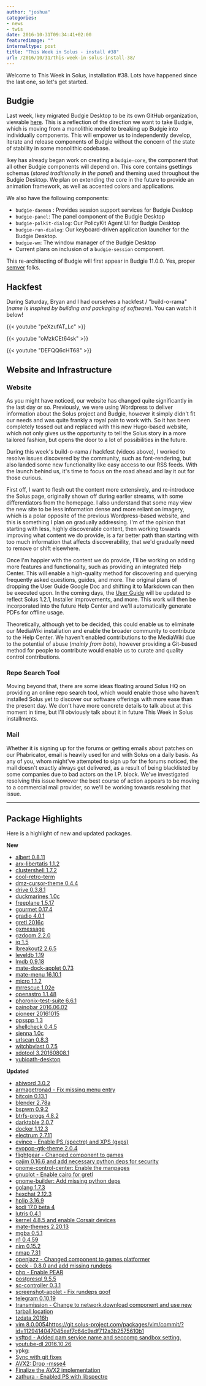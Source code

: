 ```yaml
---
author: "joshua"
categories:
- news
- twis
date: 2016-10-31T09:34:41+02:00
featuredimage: ""
internaltype: post
title: "This Week in Solus - install #38"
url: /2016/10/31/this-week-in-solus-install-38/
---
```


Welcome to This Week in Solus, installation #38. Lots have happened since the last one, so let's get started.

## Budgie

Last week, Ikey migrated Budgie Desktop to be its own GitHub organization, viewable [here](https://github.com/budgie-desktop). This is a reflection of the direction we want to take Budgie, which is moving from a monolithic 
model to breaking up Budgie into individually components. This will empower us to independently develop, iterate and release components of Budgie without the concern of the state of stability in some monolithic codebase. 

Ikey has already began work on creating a `budgie-core`, the component that all other Budgie components will depend on. This core contains gsettings schemas (*stored traditionally in the panel*) and theming used 
throughout the Budgie Desktop. We plan on extending the core in the future to provide an animation framework, as well as accented colors and applications.

We also have the following components:

- `budgie-daemon` : Provides session support services for Budgie Desktop
- `budgie-panel`: The panel component of the Budgie Desktop
- `budgie-polkit-dialog`: Our PolicyKit Agent UI for Budgie Desktop
- `budgie-run-dialog`: Our keyboard-driven application launcher for the Budgie Desktop.
- `budgie-wm`: The window manager of the Budgie Desktop
- Current plans on inclusion of a `budgie-session` component.

This re-architecting of Budgie will first appear in Budgie 11.0.0. Yes, proper [semver](http://semver.org/) folks.

## Hackfest

During Saturday, Bryan and I had ourselves a hackfest / "build-o-rama" (*name is inspired by building and packaging of software*). You can watch it below!

{{< youtube "peXzufAT_Lc" >}}

{{< youtube "oMzkCEt64sk" >}}

{{< youtube "DEFQQ6cHT68" >}}

## Website and Infrastructure

### Website

As you might have noticed, our website has changed quite significantly in the last day or so. Previously, we were using Wordpress to deliver information about the Solus project and Budgie, however it simply didn't fit 
our needs and was quite frankly a royal pain to work with. So it has been completely tossed out and replaced with this new Hugo-based website, which not only gives us the opportunity to tell the Solus story in a more 
tailored fashion, but opens the door to a lot of possibilities in the future.

During this week's build-o-rama / hackfest (videos above), I worked to resolve issues discovered by the community, such as font-rendering, but also landed some new functionality like easy access to our RSS feeds. With the 
launch behind us, it's time to focus on the road ahead and lay it out for those curious.

First off, I want to flesh out the content more extensively, and re-introduce the Solus page, originally shown off during earlier streams, with some differentiators from the homepage. I also understand that some may 
view the new site to be less information dense and more reliant on imagery, which is a polar opposite of the previous Wordpress-based website, and this is something I plan on gradually addressing. I'm of the opinion that 
starting with less, highly discoverable content, then working towards improving what content we do provide, is a far better path than starting with too much information that affects discoverability, that we'd gradually need to 
remove or shift elsewhere.

Once I'm happier with the content we do provide, I'll be working on adding more features and functionality, such as providing an integrated Help Center. This will enable a high-quality method for discovering and querying 
frequently asked questions, guides, and more. The original plans of dropping the User Guide Google Doc and shifting it to Markdown can then be executed upon. In the coming days, the 
[User Guide](https://github.com/solus-project/user-guide) will be updated to reflect Solus 1.2.1, Installer improvements, and more. This work will then be incorporated into the future Help Center and we'll automatically 
generate PDFs for offline usage.

Theoretically, although yet to be decided, this could enable us to eliminate our MediaWiki installation and enable the broader community to contribute to the Help Center. We haven't enabled contributions to the MediaWiki 
due to the potential of abuse (*mainly from bots*), however providing a Git-based method for people to contribute would enable us to curate and quality control contributions.

### Repo Search Tool

Moving beyond that, there are some ideas floating around Solus HQ on providing an online repo search tool, which would enable those who haven't installed Solus yet to discover our software offerings with more ease than 
the present day. We don't have more concrete details to talk about at this moment in time, but I'll obviously talk about it in future This Week in Solus installments.

### Mail

Whether it is signing up for the forums or getting emails about patches on our Phabricator, email is heavily used for and with Solus on a daily basis. As any of you, whom might've attempted to sign up for the forums noticed, 
the mail doesn't exactly always get delivered, as a result of being blacklisted by some companies due to bad actors on the I.P. block.  We've investigated resolving this issue however the best course of action appears to be 
moving to a commercial mail provider, so we'll be working towards resolving that issue.

---

## Package Highlights

Here is a highlight of new and updated packages.

**New**

- [albert 0.8.11](https://git.solus-project.com/packages/albert/commit/?id=c2d42151a5931dfec91e7cdfbff754bfcaf1612b)
- [arx-libertatis 1.1.2](https://git.solus-project.com/packages/arx-libertatis/commit/?id=253f30c0583c2b0882dd7353e94e3832681b1b8c)
- [clustershell 1.7.2](https://git.solus-project.com/packages/clustershell/commit/?id=bb02e368b524ceddefec3502eebc55f20a8f43e2)
- [cool-retro-term](https://git.solus-project.com/packages/cool-retro-term/commit/?id=ca42aeb2430a13e0f4c20651dd32a2c5268dd4d7)
- [dmz-cursor-theme 0.4.4](https://git.solus-project.com/packages/dmz-cursor-theme/commit/?id=68d3bab5578fc7bda6289eb3c38b2c133f68f812)
- [drive 0.3.8.1](https://git.solus-project.com/packages/drive/commit/?id=09984a15e919cf9390a76ff8777df849f0268f70)
- [duckmarines 1.0c](https://git.solus-project.com/packages/duckmarines/commit/?id=bd227b346b48ae5ecba6f612b855488a46ca7f99)
- [freeplane 1.5.17](https://git.solus-project.com/packages/freeplane/commit/?id=99cc92336fb466751eadbd922e4b01ed081f7bd7)
- [gourmet 0.17.4](https://git.solus-project.com/packages/gourmet/commit/?id=60ecea2c5bedea83124d9287e01ecd4ab4b2378c)
- [gradio 4.0.1](https://git.solus-project.com/packages/gradio/commit/?id=b040b7ddf021d0c692a26672c365681dcbf8f502)
- [gretl 2016c](https://git.solus-project.com/packages/gretl/commit/?id=b8e0768ba7fde34859526fab4a9756a3d3ca5a36)
- [gxmessage](https://git.solus-project.com/packages/gxmessage/commit/?id=96ae569878ccdd412146f3f5fc16b77217bfb06a)
- [gzdoom 2.2.0](https://git.solus-project.com/packages/gzdoom/commit/?id=f26f3f93ae2b8405c4ef1c78db73c2f1a04e9c3d)
- [jq 1.5](https://git.solus-project.com/packages/jq/commit/?id=1d293539609afb13257914f57bf2083252f2852f)
- [lbreakout2 2.6.5](https://git.solus-project.com/packages/lbreakout2/commit/?id=2b68aa91ee0d681c5c333b3d6291eb0d502fc417)
- [leveldb 1.19](https://git.solus-project.com/packages/leveldb/commit/?id=6c9753aa167e49c739af7cbb2bd5945545bc1104)
- [lmdb 0.9.18](https://git.solus-project.com/packages/lmdb/commit/?id=7e117343a817a63485ece41f3f1f4c6ddad160f5)
- [mate-dock-applet 0.73](https://git.solus-project.com/packages/mate-dock-applet/commit/?id=97d9df504a3224b08113f5de5f9dc576445477d6)
- [mate-menu 16.10.1](https://git.solus-project.com/packages/mate-menu/commit/?id=ba6677b0f96555a4be31b8a4f2c017a0e4bb00ec)
- [micro 1.1.2](https://git.solus-project.com/packages/micro/commit/?id=5b6d37f85384521ddac017a9d8faa87524ad8286)
- [mrrescue 1.02e](https://git.solus-project.com/packages/mrrescue/commit/?id=79932a412172d5e58c3e12fafabc3c000bcb7f9b)
- [openastro 1.1.48](https://git.solus-project.com/packages/openastro/commit/?id=300e59f55e12d6f99d8d4a8a08d62c84017e6cc7)
- [phoronix-test-suite 6.6.1](https://git.solus-project.com/packages/phoronix-test-suite/commit/?id=0a1a13a065b960f75097a7b04b344fd1728cfd3b)
- [painobar 2016.06.02](https://git.solus-project.com/packages/pianobar/commit/?id=43794b898ee12d62c47c5a035e29aa9c61927658)
- [pioneer 20161015](https://git.solus-project.com/packages/pioneer/commit/?id=86eae03a5d57d63f7845d3c97a88a6064fdc7d63)
- [ppsspp 1.3](https://git.solus-project.com/packages/ppsspp/commit/?id=2edb767fe00e2b5f33ac5146e742beb0c2d9ff5b)
- [shellcheck 0.4.5](https://git.solus-project.com/packages/shellcheck/commit/?id=533ef8eb2f1dc7f017054c5fe846a288ed52cdf1)
- [sienna 1.0c](https://git.solus-project.com/packages/sienna/commit/?id=9c9d707f9f554e41aef70fb1626987c853a7afd5)
- [urlscan 0.8.3](https://git.solus-project.com/packages/urlscan/commit/?id=1e0e8ca9e34cc6e3bc5628edef047c69869c19ed)
- [witchbvlast 0.7.5](https://git.solus-project.com/packages/witchblast/commit/?id=70591f45927bea8b52309626dee410a112324758)
- [xdotool 3.20160808.1](https://git.solus-project.com/packages/xdotool/commit/?id=847e06b654104aaeb8284254abf65eedba0a1028)
- [yubioath-desktop](https://git.solus-project.com/packages/yubioath-desktop/commit/?id=04847e477117b776b3c33e389ae4da8177cfb8b6)

**Updated**

- [abiword 3.0.2](https://git.solus-project.com/packages/abiword/commit/?id=dc668823e05fcd78117f16c536be1c3bc9a3a442)
- [armagetronad - Fix missing menu entry](https://git.solus-project.com/packages/armagetronad/commit/?id=140babf737b448a3cdafd0d99afe46d9590cf722)
- [bitcoin 0.13.1](https://git.solus-project.com/packages/bitcoin/commit/?id=6d40009a9c73e07ba9e8dcfa5e09a1e5b3f361b1)
- [blender 2.78a](https://git.solus-project.com/packages/blender/commit/?id=254dfeaff3182a255133239b67b326cbb8f46196)
- [bspwm 0.9.2](https://git.solus-project.com/packages/bspwm/commit/?id=11f91600a84036a785f078cb094892f802c33d01)
- [btrfs-progs 4.8.2](https://git.solus-project.com/packages/btrfs-progs/commit/?id=5111ba59addbad371396289c1d678baeb2b9ca72)
- [darktable 2.0.7](https://git.solus-project.com/packages/darktable/commit/?id=3ef905fc0cab2c39558ea132b63f1a0395264133)
- [docker 1.12.3](https://git.solus-project.com/packages/docker/commit/?id=978d9e61c2290571e51f55866d18e580dea4d330)
- [electrum 2.7.11](https://git.solus-project.com/packages/electrum/commit/?id=f4877e9fc8a6e14d0331737b44c0de6a676443b9)
- [evince - Enable PS (spectre) and XPS (gxps)](https://git.solus-project.com/packages/evince/commit/?id=fdfd88f3392f8873f3e58c7680a01c190d703ed0)
- [evopop-gtk-theme 2.0.4](https://git.solus-project.com/packages/evopop-gtk-theme/commit/?id=fae37dd5e96987d39749e5701741bccad35fd5ff)
- [flightgear - Changed component to games](https://git.solus-project.com/packages/flightgear/commit/?id=afb0e13b596e3b79737320c0b9c3a95f91d753df)
- [gajim 0.16.6 and add necessary python deps for security](https://git.solus-project.com/packages/gajim/commit/?id=ee1626eb17df861a2febb2eb855ae9cb90d8319a)
- [gnome-control-center: Enable the manpages](https://git.solus-project.com/packages/gnome-control-center/commit/?id=a860e4dee739791f91c9f1fa4462e5c13ce449a8)
- [gnuplot - Enable cairo for gretl](https://git.solus-project.com/packages/gnuplot/commit/?id=e571874851020a3e58d6dd3300d4bea6c83dd10a)
- [gnome-builder: Add missing python deps](https://git.solus-project.com/packages/gnome-builder/commit/?id=79118e4e5d3345e7f2e0b55283bcf6828ef94205)
- [golang 1.7.3](https://git.solus-project.com/packages/golang/commit/?id=2811a461725eed2abb6c899ccffc9104399b9d30)
- [hexchat 2.12.3](https://git.solus-project.com/packages/hexchat/commit/?id=69ebfd012084018210eda92ded850c0e95fa56a0)
- [hplip 3.16.9](https://git.solus-project.com/packages/hplip/commit/?id=2a7c71fe3b3777f3bfa676a85f2cb6030f530565)
- [kodi 17.0 beta 4](https://git.solus-project.com/packages/kodi/commit/?id=bb15640a2fc0a15becb83db2887ed3cf2aad5103)
- [lutris 0.4.1](https://git.solus-project.com/packages/lutris/commit/?id=f958ac37e517d28fa87808a8b33f789dffd6a0c5)
- [kernel 4.8.5 and enable Corsair devices](https://git.solus-project.com/packages/kernel/commit/?id=581dab1ed7f4310a02af48c3984eff8fa55b7d44)
- [mate-themes 2.20.13](https://git.solus-project.com/packages/mate-themes/commit/?id=df113b9de273b669fdc11d5ddce4d401b9a709a4)
- [mgba 0.5.1](https://git.solus-project.com/packages/mgba/commit/?id=913c4fd892197090ee5ece422f7d9dbd44419053)
- [n1 0.4.59](https://git.solus-project.com/packages/n1/commit/?id=8eee75e71aa06b7c83fa2167815de752c4dbc82e)
- [nim 0.15.2](https://git.solus-project.com/packages/nim/commit/?id=b933346f01a78b664f3569b9d053034a196e46a2)
- [nmap 7.31](https://git.solus-project.com/packages/nmap/commit/?id=068267f3198fe2966196a3b128bfe5dc66b903b7)
- [openjazz - Changed component to games.platformer](https://git.solus-project.com/packages/openjazz/commit/?id=a8fcbd48064106401cdc48cc3002d632f4b2120f)
- [peek - 0.8.0 and add missing rundeps](https://git.solus-project.com/packages/peek/commit/?id=09e7bffe671ae118661b97288f2f81109d0a60bb)
- [php - Enable PEAR](https://git.solus-project.com/packages/php/commit/?id=01936b38af7fa42cd2dc48e0628a98fe1852179c)
- [postgresql 9.5.5](https://git.solus-project.com/packages/postgresql/commit/?id=5bf5a53d8762569c0790a9037ee1b910839cfbbb)
- [sc-controller 0.3.1](https://git.solus-project.com/packages/sc-controller/commit/?id=dd6ecf31103327a7e104dc9fbfb503e1cf89ffed)
- [screenshot-applet - Fix rundeps goof](https://git.solus-project.com/packages/screenshot-applet/commit/?id=59acfcc6c2c6b059b9cab97d739774403d3ffbb0)
- [telegram 0.10.19](https://git.solus-project.com/packages/telegram/commit/?id=e4ddb2297915d1d9d60e949989e3fc80cf43a6f1)
- [transmission - Change to network.download component and use new tarball location](https://git.solus-project.com/packages/transmission/commit/?id=32cbc3b9b1fb003dd7ce33cce72a1d5f183fccb7)
- [tzdata 2016h](https://git.solus-project.com/packages/tzdata/commit/?id=b7d63d85e17573b10c510bbd180a05e73616052c)
- [vim 8.0.0054]()https://git.solus-project.com/packages/vim/commit/?id=1129414047045eaf7c64c9adf712a3b2575610b1
- [vsftpd - Added pam service name and seccomp sandbox setting.](https://git.solus-project.com/packages/vsftpd/commit/?id=bdd2e64696a9ba256e7e25ddefcdfe61911daa9a)
- [youtube-dl 2016.10.26](https://git.solus-project.com/packages/youtube-dl/commit/?id=824d8ea090e8f687e1fe17b7396f53225986da2c)
- ypkg:
 - [Sync with git fixes](https://git.solus-project.com/packages/ypkg/commit/?id=d49881da29a217803925307285dd127541c02cbe)
 - [AVX2: Drop -msse4](https://git.solus-project.com/packages/ypkg/commit/?id=cad2711cdb31208e41ff39ccb81bdfcce393efd3)
 - [Finalize the AVX2 implementation](https://git.solus-project.com/packages/ypkg/commit/?id=131d83424088b8876448ccbe1ee03e1834b9a05f)
- [zathura - Enabled PS with libspectre](https://git.solus-project.com/packages/zathura/commit/?id=564f5ec33e256350192e408386af1b2f7dbdd1f6)